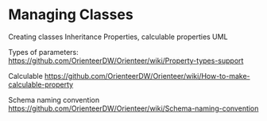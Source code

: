 # Managing Classes

Creating classes
Inheritance
Properties, calculable properties
UML

Types of parameters: https://github.com/OrienteerDW/Orienteer/wiki/Property-types-support 

Calculable https://github.com/OrienteerDW/Orienteer/wiki/How-to-make-calculable-property

Schema naming convention https://github.com/OrienteerDW/Orienteer/wiki/Schema-naming-convention

